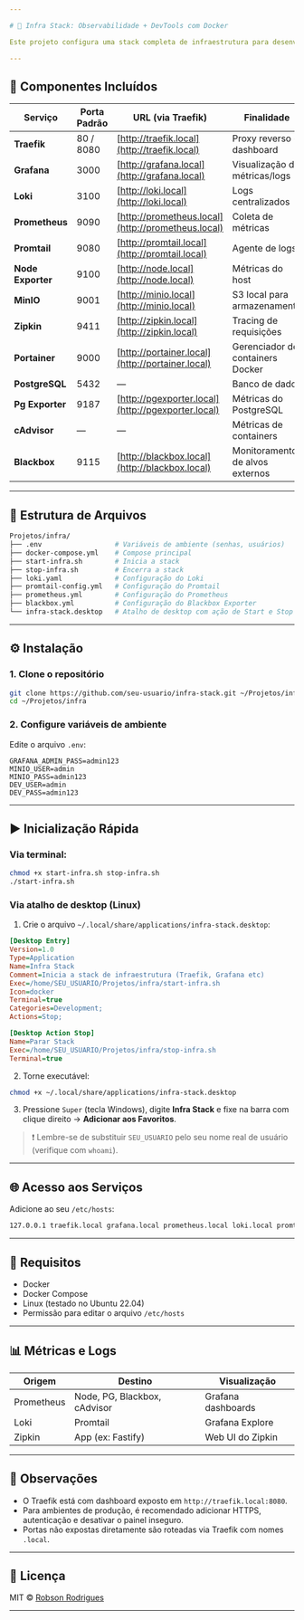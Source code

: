 ```yaml
---

# 🚀 Infra Stack: Observabilidade + DevTools com Docker

Este projeto configura uma stack completa de infraestrutura para desenvolvimento e observabilidade, utilizando Docker Compose. Inclui Traefik, Grafana, Loki, Prometheus, MinIO, Portainer, Zipkin, PostgreSQL, entre outros.

---
```


## 🧱 Componentes Incluídos

| Serviço           | Porta Padrão | URL (via Traefik)                                  | Finalidade                       |
| ----------------- | ------------ | -------------------------------------------------- | -------------------------------- |
| **Traefik**       | 80 / 8080    | [http://traefik.local](http://traefik.local)       | Proxy reverso + dashboard        |
| **Grafana**       | 3000         | [http://grafana.local](http://grafana.local)       | Visualização de métricas/logs    |
| **Loki**          | 3100         | [http://loki.local](http://loki.local)             | Logs centralizados               |
| **Prometheus**    | 9090         | [http://prometheus.local](http://prometheus.local) | Coleta de métricas               |
| **Promtail**      | 9080         | [http://promtail.local](http://promtail.local)     | Agente de logs                   |
| **Node Exporter** | 9100         | [http://node.local](http://node.local)             | Métricas do host                 |
| **MinIO**         | 9001         | [http://minio.local](http://minio.local)           | S3 local para armazenamento      |
| **Zipkin**        | 9411         | [http://zipkin.local](http://zipkin.local)         | Tracing de requisições           |
| **Portainer**     | 9000         | [http://portainer.local](http://portainer.local)   | Gerenciador de containers Docker |
| **PostgreSQL**    | 5432         | —                                                  | Banco de dados                   |
| **Pg Exporter**   | 9187         | [http://pgexporter.local](http://pgexporter.local) | Métricas do PostgreSQL           |
| **cAdvisor**      | —            | —                                                  | Métricas de containers           |
| **Blackbox**      | 9115         | [http://blackbox.local](http://blackbox.local)     | Monitoramento de alvos externos  |

---

## 📁 Estrutura de Arquivos

```bash
Projetos/infra/
├── .env                  # Variáveis de ambiente (senhas, usuários)
├── docker-compose.yml    # Compose principal
├── start-infra.sh        # Inicia a stack
├── stop-infra.sh         # Encerra a stack
├── loki.yaml             # Configuração do Loki
├── promtail-config.yml   # Configuração do Promtail
├── prometheus.yml        # Configuração do Prometheus
├── blackbox.yml          # Configuração do Blackbox Exporter
└── infra-stack.desktop   # Atalho de desktop com ação de Start e Stop
```

---

## ⚙️ Instalação

### 1. Clone o repositório

```bash
git clone https://github.com/seu-usuario/infra-stack.git ~/Projetos/infra
cd ~/Projetos/infra
```

### 2. Configure variáveis de ambiente

Edite o arquivo `.env`:

```env
GRAFANA_ADMIN_PASS=admin123
MINIO_USER=admin
MINIO_PASS=admin123
DEV_USER=admin
DEV_PASS=admin123
```

---

## ▶️ Inicialização Rápida

### Via terminal:

```bash
chmod +x start-infra.sh stop-infra.sh
./start-infra.sh
```

### Via atalho de desktop (Linux)

1. Crie o arquivo `~/.local/share/applications/infra-stack.desktop`:

```ini
[Desktop Entry]
Version=1.0
Type=Application
Name=Infra Stack
Comment=Inicia a stack de infraestrutura (Traefik, Grafana etc)
Exec=/home/SEU_USUARIO/Projetos/infra/start-infra.sh
Icon=docker
Terminal=true
Categories=Development;
Actions=Stop;

[Desktop Action Stop]
Name=Parar Stack
Exec=/home/SEU_USUARIO/Projetos/infra/stop-infra.sh
Terminal=true
```

2. Torne executável:

```bash
chmod +x ~/.local/share/applications/infra-stack.desktop
```

3. Pressione `Super` (tecla Windows), digite **Infra Stack** e fixe na barra com clique direito → **Adicionar aos Favoritos**.

> ❗ Lembre-se de substituir `SEU_USUARIO` pelo seu nome real de usuário (verifique com `whoami`).

---

## 🌐 Acesso aos Serviços

Adicione ao seu `/etc/hosts`:

```bash
127.0.0.1 traefik.local grafana.local prometheus.local loki.local promtail.local portainer.local minio.local zipkin.local pgexporter.local blackbox.local node.local
```

---

## 📌 Requisitos

* Docker
* Docker Compose
* Linux (testado no Ubuntu 22.04)
* Permissão para editar o arquivo `/etc/hosts`

---

## 📊 Métricas e Logs

| Origem     | Destino                      | Visualização       |
| ---------- | ---------------------------- | ------------------ |
| Prometheus | Node, PG, Blackbox, cAdvisor | Grafana dashboards |
| Loki       | Promtail                     | Grafana Explore    |
| Zipkin     | App (ex: Fastify)            | Web UI do Zipkin   |

---

## 🧪 Observações

* O Traefik está com dashboard exposto em `http://traefik.local:8080`.
* Para ambientes de produção, é recomendado adicionar HTTPS, autenticação e desativar o painel inseguro.
* Portas não expostas diretamente são roteadas via Traefik com nomes `.local`.

---

## 📄 Licença

MIT © [Robson Rodrigues](https://github.com/rrobh1)

---
